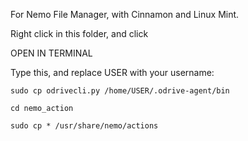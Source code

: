 For Nemo File Manager, with Cinnamon and Linux Mint.



Right click in this folder, and click

OPEN IN TERMINAL

Type this, and replace USER with your username:

`sudo cp odrivecli.py /home/USER/.odrive-agent/bin`

`cd nemo_action`

`sudo cp * /usr/share/nemo/actions`
